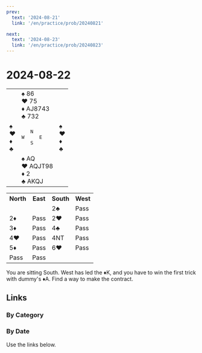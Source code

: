 ```yaml
---
prev:
  text: '2024-08-21'
  link: '/en/practice/prob/20240821'

next:
  text: '2024-08-23'
  link: '/en/practice/prob/20240823'
---
```


# 2024-08-22

<table class="deal">
	<tr>
		<td></td>
		<td>♠️ 86<br>♥️ 75<br>♦️ AJ8743<br>♣️ 732</td>
		<td></td>
	</tr>
	<tr>
		<td>♠️ <br>♥️ <br>♦️ <br>♣️ </td>
		<td><pre>   N<br>W     E<br>   S</pre></td>
		<td>♠️ <br>♥️ <br>♦️ <br>♣️ </td>
	</tr>
	<tr>
		<td></td>
		<td>♠️ AQ<br>♥️ AQJT98<br>♦️ 2<br>♣️ AKQJ</td>
		<td></td>
	</tr>
</table>

<table class="auction">
	<tr>
		<th>North</th>
		<th>East</th>
		<th>South</th>
		<th>West</th>
	</tr>
	<tr>
		<td></td>
		<td></td>
		<td>2♣️</td>
		<td>Pass</td>
	</tr>
	<tr>
		<td>2♦️</td>
		<td>Pass</td>
		<td>2♥️</td>
		<td>Pass</td>
	</tr>
	<tr>
		<td>3♦️</td>
		<td>Pass</td>
		<td>4♣️</td>
		<td>Pass</td>
	</tr>
	<tr>
		<td>4♥️</td>
		<td>Pass</td>
		<td>4NT</td>
		<td>Pass</td>
	</tr>
	<tr>
		<td>5♦️</td>
		<td>Pass</td>
		<td>6♥️</td>
		<td>Pass</td>
	</tr>
	<tr>
		<td>Pass</td>
		<td>Pass</td>
		<td></td>
		<td></td>
	</tr>
</table>

You are sitting South. West has led the ♦️K, and you have to win the first trick with dummy's ♦️A. Find a way to make the contract.

## Links

[<Badge type="tip" text="Check Solution"/>](/en/learning/prob/20240822)

### By Category

[<Badge type="tip" text="<--"/>](/en/practice/prob/20240819)
[<Badge type="tip" text="Calendar"/>](/en/practice/calendar/202408)
[<Badge type="tip" text="-->"/>](/en/practice/prob/20240823)

### By Date

Use the links below.